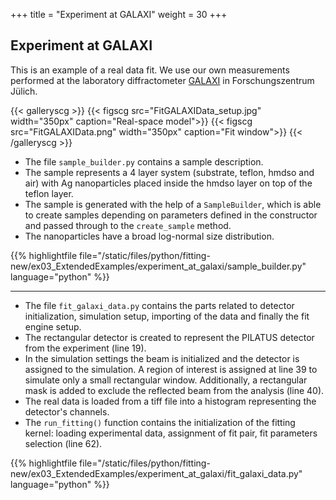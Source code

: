 +++
title = "Experiment at GALAXI"
weight = 30
+++

## Experiment at GALAXI

This is an example of a real data fit. We use our own measurements performed at the laboratory diffractometer [GALAXI](http://www.fz-juelich.de/jcns/jcns-2//DE/Leistungen/GALAXI/_node.html) in Forschungszentrum Jülich. 

{{< galleryscg >}}
{{< figscg src="FitGALAXIData_setup.jpg" width="350px" caption="Real-space model">}}
{{< figscg src="FitGALAXIData.png" width="350px" caption="Fit window">}}
{{< /galleryscg >}}

* The file `sample_builder.py` contains a sample description.
* The sample represents a 4 layer system (substrate, teflon, hmdso and air) with Ag nanoparticles placed inside the hmdso layer on top of the teflon layer.
* The sample is generated with the help of a `SampleBuilder`, which is able to create samples depending on parameters defined in the constructor and passed through to the `create_sample` method.
* The nanoparticles have a broad log-normal size distribution.

{{% highlightfile file="/static/files/python/fitting-new/ex03_ExtendedExamples/experiment_at_galaxi/sample_builder.py" language="python" %}}

<hr>

* The file `fit_galaxi_data.py` contains the parts related to detector initialization, simulation setup, importing of the data and finally the fit engine setup.
* The rectangular detector is created to represent the PILATUS detector from the experiment (line 19).
* In the simulation settings the beam is initialized and the detector is assigned to the simulation. A region of interest is assigned at line 39 to simulate only a small rectangular window. Additionally, a rectangular mask is added to exclude the reflected beam from the analysis (line 40).
* The real data is loaded from a tiff file into a histogram representing the detector's channels.
* The `run_fitting()` function contains the initialization of the fitting kernel: loading experimental data, assignment of fit pair, fit parameters selection (line 62).

{{% highlightfile file="/static/files/python/fitting-new/ex03_ExtendedExamples/experiment_at_galaxi/fit_galaxi_data.py" language="python" %}}
